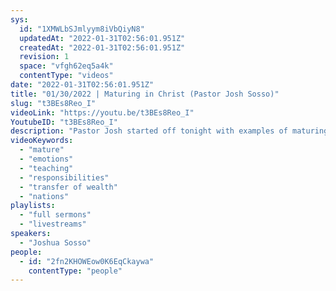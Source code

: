 ```yaml
---
sys:
  id: "1XMWLbSJmlyym8iVbQiyN8"
  updatedAt: "2022-01-31T02:56:01.951Z"
  createdAt: "2022-01-31T02:56:01.951Z"
  revision: 1
  space: "vfgh62eq5a4k"
  contentType: "videos"
date: "2022-01-31T02:56:01.951Z"
title: "01/30/2022 | Maturing in Christ (Pastor Josh Sosso)"
slug: "t3BEs8Reo_I"
videoLink: "https://youtu.be/t3BEs8Reo_I"
YoutubeID: "t3BEs8Reo_I"
description: "Pastor Josh started off tonight with examples of maturing in life. Like we mature and take on the responsibilities of other people, the same thing happens in the Spirit. When you mature in Christ, God gives you more responsibility to pray for other situations across the world. Pastor Josh also reminds us to put our thinking and emotions aside, because they affect the promises God has given us. God will teach you everything you need to know, and you will affect the nations. This sermon was delivered at Freedom Fellowship Church International."
videoKeywords:
  - "mature"
  - "emotions"
  - "teaching"
  - "responsibilities"
  - "transfer of wealth"
  - "nations"
playlists:
  - "full sermons"
  - "livestreams"
speakers:
  - "Joshua Sosso"
people:
  - id: "2fn2KHOWEow0K6EqCkaywa"
    contentType: "people"
---
```


